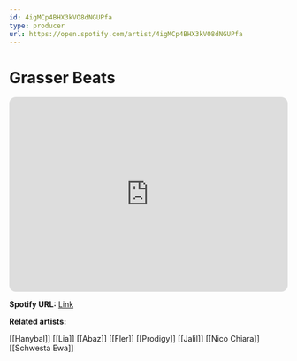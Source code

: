 ```yaml
---
id: 4igMCp4BHX3kVO8dNGUPfa
type: producer
url: https://open.spotify.com/artist/4igMCp4BHX3kVO8dNGUPfa
---
```

# Grasser Beats

<iframe style="border-radius:12px" src="https://open.spotify.com/embed/artist/4igMCp4BHX3kVO8dNGUPfa" width="100%" height="352" frameBorder="0" allowfullscreen="" allow="autoplay; clipboard-write; encrypted-media; fullscreen; picture-in-picture" loading="lazy"></iframe>

**Spotify URL:** [Link](https://open.spotify.com/artist/4igMCp4BHX3kVO8dNGUPfa)

**Related artists:**

[[Hanybal]]
[[Lia]]
[[Abaz]]
[[Fler]]
[[Prodigy]]
[[Jalil]]
[[Nico Chiara]]
[[Schwesta Ewa]]
